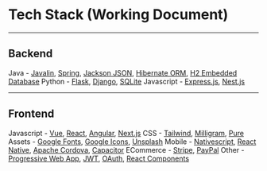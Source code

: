 # Tech Stack (Working Document)

---

## Backend

Java - [Javalin](https://javalin.io/), [Spring](https://spring.io/), [Jackson JSON](https://github.com/FasterXML/jackson), [Hibernate ORM](https://hibernate.org/orm/), [H2 Embedded Database](https://h2database.com/html/main.html)
Python - [Flask](https://www.fullstackpython.com/flask.html), [Django](https://www.djangoproject.com/), [SQLite](https://docs.python.org/3/library/sqlite3.html)
Javascript - [Express.js](https://spring.io/), [Nest.js](https://nestjs.com/)


---

## Frontend

Javascript - [Vue](https://vuejs.org/), [React](https://reactjs.org/), [Angular](https://angular.io/), [Next.js](https://nextjs.org/)
CSS - [Tailwind](https://tailwindcss.com/), [Milligram](https://milligram.io/), [Pure](https://purecss.io/)
Assets - [Google Fonts](https://fonts.google.com/), [Google Icons](https://fonts.google.com/icons), [Unsplash](https://unsplash.com/)
Mobile - [Nativescript](https://nativescript.org/), [React Native](https://reactnative.dev/), [Apache Cordova](https://cordova.apache.org/), [Capacitor](https://capacitorjs.com/)
ECommerce - [Stripe](https://github.com/stripe-samples), [PayPal](https://developer.paypal.com/home)
Other - [Progressive Web App](https://developer.mozilla.org/en-US/docs/Web/Progressive_web_apps), [JWT](https://jwt.io/), [OAuth](https://oauth.net/2/), [React Components](https://discord.com/api/webhooks/1079973784360067092/OWyy4xWsGd03_DDOowJ27nFeOtI8OdOHwNi0Pjc-IbqLMsDez0vc5Zg0Zbe5NPJj5kGM)
